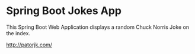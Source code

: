 # Spring Boot Jokes App
This Spring Boot Web Application displays a random Chuck Norris Joke on the index.

http://patorjk.com/